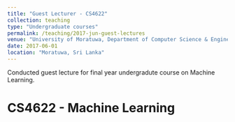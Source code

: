 ```yaml
---
title: "Guest Lecturer - CS4622"
collection: teaching
type: "Undergraduate courses"
permalink: /teaching/2017-jun-guest-lectures
venue: "University of Moratuwa, Department of Computer Science & Engineering"
date: 2017-06-01
location: "Moratuwa, Sri Lanka"
---
```


Conducted guest lecture for final year undergradute course on Machine Learning.

CS4622 - Machine Learning
======
